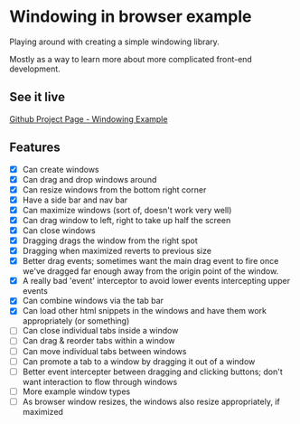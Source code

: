 # Windowing in browser example

Playing around with creating a simple windowing library.

Mostly as a way to learn more about more complicated front-end development.

## See it live

[Github Project Page - Windowing Example](https://lrwm3.github.io/windowing-example/)

## Features

- [x] Can create windows
- [x] Can drag and drop windows around
- [x] Can resize windows from the bottom right corner
- [x] Have a side bar and nav bar
- [x] Can maximize windows (sort of, doesn't work very well)
- [x] Can drag window to left, right to take up half the screen
- [x] Can close windows
- [x] Dragging drags the window from the right spot
- [x] Dragging when maximized reverts to previous size
- [x] Better drag events; sometimes want the main drag event to fire once we've dragged far enough away from the origin point of the window.
- [x] A really bad 'event' interceptor to avoid lower events intercepting upper events
- [x] Can combine windows via the tab bar
- [x] Can load other html snippets in the windows and have them work appropriately (or something)
- [ ] Can close individual tabs inside a window
- [ ] Can drag & reorder tabs within a window
- [ ] Can move individual tabs between windows
- [ ] Can promote a tab to a window by dragging it out of a window
- [ ] Better event intercepter between dragging and clicking buttons; don't want interaction to flow through windows
- [ ] More example window types
- [ ] As browser window resizes, the windows also resize appropriately, if maximized
